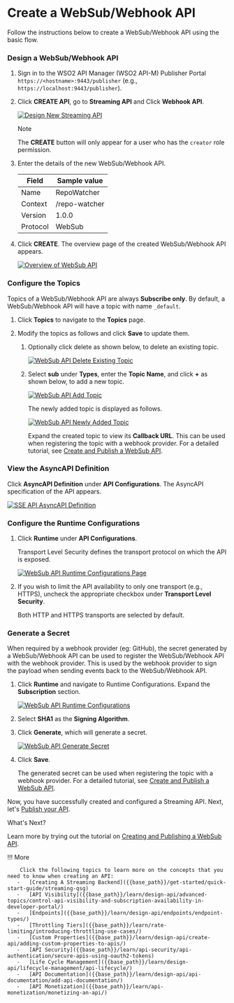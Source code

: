 # Create a WebSub/Webhook API

Follow the instructions below to create a WebSub/Webhook API using the basic flow.

### Design a WebSub/Webhook API

1.  Sign in to the WSO2 API Manager (WSO2 API-M) Publisher Portal `https://<hostname>:9443/publisher` (e.g., `https://localhost:9443/publisher`).

2.  Click **CREATE API**, go to **Streaming API** and Click **Webhook API**.

    [![Design New Streaming API]({{base_path}}/assets/img/learn/design-api/streaming-api/design-new-streaming-api.png)]({{base_path}}/assets/img/learn/design-api/streaming-api/design-new-streaming-api.png)

    <html><div class="admonition note">
      <p class="admonition-title">Note</p>
      <p>The <b>CREATE</b> button will only appear for a user who has the <code>creator</code> role permission.</p>
      </div>
    </html>

3.  Enter the details of the new WebSub/Webhook API.

     <table>
     <thead>
     <tr>
     <th><b>Field</b></th>
     <th><b>Sample value</b></th>
     </tr>
     </thead>
     <tbody>
     <tr>
     <td>Name</td>
     <td>RepoWatcher</td>
     </tr>
     <tr>
     <td>Context</td>
     <td>/repo-watcher</td>
     </tr>
     <tr>
     <td>Version</td>
     <td>1.0.0</td>
     </tr>
     <tr>
     <td>Protocol</td>
     <td>WebSub</td>
     </tr>
     </tbody>
     </table>


4.  Click **CREATE**. The overview page of the created WebSub/Webhook API appears.

     [![Overview of WebSub API]({{base_path}}/assets/img/learn/tutorials/streaming-api/websub/websub-api-overview.png)]({{base_path}}/assets/img/learn/tutorials/streaming-api/websub/websub-api-overview.png)


### Configure the Topics

Topics of a WebSub/Webhook API are always **Subscribe only**. By default, a WebSub/Webhook API will have a topic with name `_default`.

1. Click **Topics** to navigate to the **Topics** page.

2. Modify the topics as follows and click **Save** to update them.

    1. Optionally click delete as shown below, to delete an existing topic.

        [![WebSub API Delete Existing Topic]({{base_path}}/assets/img/learn/design-api/streaming-api/websub/websub-delete-default-topic.png)]({{base_path}}/assets/img/learn/design-api/streaming-api/websub/websub-delete-default-topic.png)

    2. Select **sub** under **Types**, enter the **Topic Name**, and click **+** as shown below, to add a new topic.
            
        [![WebSub API Add Topic]({{base_path}}/assets/img/learn/design-api/streaming-api/websub/websub-add-topic.png)]({{base_path}}/assets/img/learn/design-api/streaming-api/websub/websub-add-topic.png)
        
        The newly added topic is displayed as follows.
            
        [![WebSub API Newly Added Topic]({{base_path}}/assets/img/learn/design-api/streaming-api/websub/websub-api-newly-added-topic.png)]({{base_path}}/assets/img/learn/design-api/streaming-api/websub/websub-api-newly-added-topic.png)

        Expand the created topic to view its **Callback URL**. This can be used when registering the topic with a webhook provider. For a detailed tutorial, see [Create and Publish a WebSub API]({{base_path}}/tutorials/streaming-api/create-and-publish-websub-api).


### View the AsyncAPI Definition

Click **AsyncAPI Definition** under **API Configurations**. The AsyncAPI specification of the API appears.
    
   [![SSE API AsyncAPI Definition]({{base_path}}/assets/img/learn/design-api/streaming-api/websub/websub-api-asyncapi.png)]({{base_path}}/assets/img/learn/design-api/streaming-api/websub/websub-api-asyncapi.png)


### Configure the Runtime Configurations

1. Click **Runtime** under **API Configurations**.

    Transport Level Security  defines the transport protocol on which the API is exposed.  

    [![WebSub API Runtime Configurations Page]({{base_path}}/assets/img/learn/design-api/streaming-api/websub/websub-api-runtime-configurations.png)]({{base_path}}/assets/img/learn/design-api/streaming-api/websub/websub-api-runtime-configurations.png)

2. If you wish to limit the API availability to only one transport (e.g., HTTPS), uncheck the appropriate checkbox under **Transport Level Security**.
   
    Both HTTP and HTTPS transports are selected by default.

### Generate a Secret

When required by a webhook provider (eg: GitHub), the secret generated by a WebSub/Webhook API can be used to register the WebSub/Webhook API with the webhook provider. This is used by the webhook provider to sign the payload when sending events back to the WebSub/Webhook API.
     
1. Click **Runtime** and navigate to Runtime Configurations. Expand the **Subscription** section.

     [![WebSub API Runtime Configurations]({{base_path}}/assets/img/learn/tutorials/streaming-api/websub/websub-api-runtime-configurations.png)]({{base_path}}/assets/img/learn/tutorials/streaming-api/websub/websub-api-runtime-configurations.png)
     
2. Select **SHA1** as the **Signing Algorithm**.

3. Click **Generate**, which will generate a secret.

     [![WebSub API Generate Secret]({{base_path}}/assets/img/learn/tutorials/streaming-api/websub/websub-api-generate-secret.png)]({{base_path}}/assets/img/learn/tutorials/streaming-api/websub/websub-api-generate-secret.png)
     
4. Click **Save**. 

     The generated secret can be used when registering the topic with a webhook provider. For a detailed tutorial, see [Create and Publish a WebSub API]({{base_path}}/tutorials/streaming-api/create-and-publish-websub-api).


Now, you have successfully created and configured a Streaming API. Next, let's [Publish your API]({{base_path}}/learn/design-api/publish-api/publish-an-api).

<div class="admonition note">
<p class="admonition-title">What's Next?</p>
<p>Learn more by trying out the tutorial on <a href="{{base_path}}/tutorials/streaming-api/create-and-publish-websub-api">Creating and Publishing a WebSub API</a>.</p>
</div>

!!! More

        Click the following topics to learn more on the concepts that you need to know when creating an API:
       -   [Creating A Streaming Backend]({{base_path}}/get-started/quick-start-guide/streaming-qsg)
       -   [API Visibility]({{base_path}}/learn/design-api/advanced-topics/control-api-visibility-and-subscription-availability-in-developer-portal/)
       -   [Endpoints]({{base_path}}/learn/design-api/endpoints/endpoint-types/)
       -   [Throttling Tiers]({{base_path}}/learn/rate-limiting/introducing-throttling-use-cases/)
       -   [Custom Properties]({{base_path}}/learn/design-api/create-api/adding-custom-properties-to-apis/)
       -   [API Security]({{base_path}}/learn/api-security/api-authentication/secure-apis-using-oauth2-tokens)
       -   [Life Cycle Management]({{base_path}}/learn/design-api/lifecycle-management/api-lifecycle/)
       -   [API Documentation]({{base_path}}/learn/design-api/api-documentation/add-api-documentation/)
       -   [API Monetization]({{base_path}}/learn/api-monetization/monetizing-an-api/)
